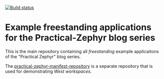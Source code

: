 [![Build status](https://github.com/lmapii/practical-zephyr/workflows/ci/badge.svg)](https://github.com/lmapii/practical-zephyr/actions)

# Example freestanding applications for the Practical-Zephyr blog series

This is the main repository containing all _freestanding_ example applicaitons of the "Practical Zephyr" blog series.

The [practical-zephyr-manifest-repository](https://github.com/lmapii/practical-zephyr-manifest-repository) is a separate repository that is used for demonstrating _West workspaces_.

